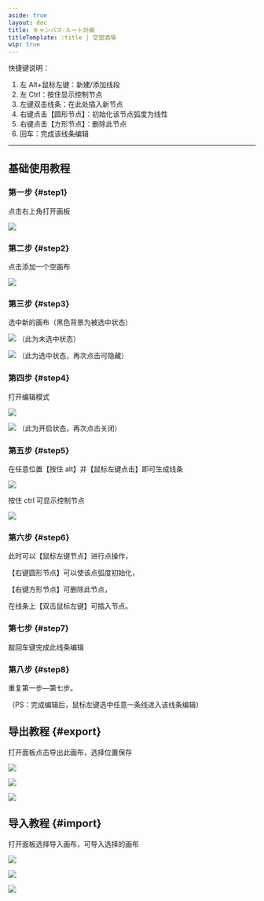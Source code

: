 ```yaml
---
aside: true
layout: doc
title: キャンバス-ルート計画
titleTemplate: :title | 空蛍酒場
wip: true
---
```


[文：【画板】路线功能教程]: # 'https://support.qq.com/products/321980/faqs/121965'

快捷键说明：

1. 左 Alt+鼠标左键：新建/添加线段
2. 左 Ctrl：按住显示控制节点
3. 左键双击线条：在此处插入新节点
4. 右键点击【圆形节点】：初始化该节点弧度为线性
5. 右键点击【方形节点】：删除此节点
6. 回车：完成该线条编辑

---

## 基础使用教程

### 第一步 {#step1}

点击右上角打开画板

![](/imgs/ja/manual/canvas/1.png)

### 第二步 {#step2}

点击添加一个空画布

![](/imgs/ja/manual/canvas/2.png)

### 第三步 {#step3}

选中新的画布（黑色背景为被选中状态）

![](/imgs/ja/manual/canvas/3.png)
（此为未选中状态）

![](/imgs/ja/manual/canvas/4.png)
（此为选中状态，再次点击可隐藏）

### 第四步 {#step4}

打开编辑模式

![](/imgs/ja/manual/canvas/5.png)

![](/imgs/ja/manual/canvas/6.png)
（此为开启状态，再次点击关闭）

### 第五步 {#step5}

在任意位置【按住 alt】并【鼠标左键点击】即可生成线条

![](/imgs/ja/manual/canvas/7.png)

按住 ctrl 可显示控制节点

![](/imgs/ja/manual/canvas/9.png)

### 第六步 {#step6}

此时可以【鼠标左键节点】进行点操作，

【右键圆形节点】可以使该点弧度初始化，

【右键方形节点】可删除此节点，

在线条上【双击鼠标左键】可插入节点。

### 第七步 {#step7}

敲回车键完成此线条编辑

### 第八步 {#step8}

重复第一步—第七步。

（PS：完成编辑后，鼠标左键选中任意一条线进入该线条编辑）

## 导出教程 {#export}

打开面板点击导出此画布，选择位置保存

![](/imgs/ja/manual/canvas/10.png)

![](/imgs/ja/manual/canvas/11.png)

![](/imgs/ja/manual/canvas/12.png)

## 导入教程 {#import}

打开面板选择导入画布，可导入选择的画布

![](/imgs/ja/manual/canvas/13.png)

![](/imgs/ja/manual/canvas/14.png)

![](/imgs/ja/manual/canvas/15.png)
